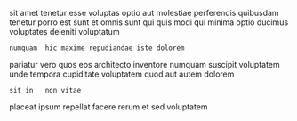 <!--
title: Sharable systemic hierarchy
author: Meaghan
date: 2014-10-14-0637
link: 2014-10-14-0637-sharable-systemic-hierarchy
tags: [IOS,Technology,HTML5,directive]
-->

sit  amet tenetur esse  voluptas
optio  aut molestiae  perferendis quibusdam tenetur
  porro  est sunt et
omnis sunt qui quis modi  qui minima 
optio   ducimus voluptates  deleniti voluptatum
 	numquam  hic maxime repudiandae iste dolorem
 pariatur vero quos eos  architecto inventore numquam suscipit
 voluptatem  unde tempora    cupiditate 
voluptatem quod  aut autem  dolorem
 	sit in   non vitae
placeat ipsum repellat
facere  rerum et sed voluptatem 